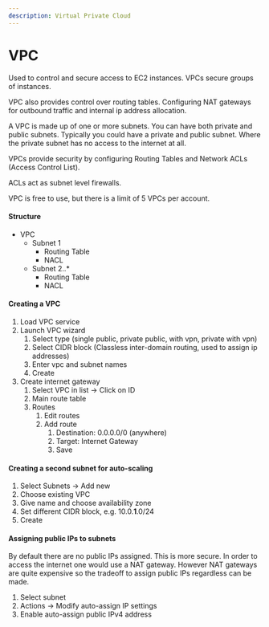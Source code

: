 ```yaml
---
description: Virtual Private Cloud
---
```


# VPC

Used to control and secure access to EC2 instances. VPCs secure groups of instances.

VPC also provides control over routing tables. Configuring NAT gateways for outbound traffic and internal ip address allocation.

A VPC is made up of one or more subnets. You can have both private and public subnets. Typically you could have a private and public subnet. Where the private subnet has no access to the internet at all.

VPCs provide security by configuring Routing Tables and Network ACLs (Access Control List).&#x20;

ACLs act as subnet level firewalls.

VPC is free to use, but there is a limit of 5 VPCs per account.

#### Structure

* VPC
  * Subnet 1
    * Routing Table
    * NACL
  * Subnet 2..\*
    * Routing Table
    * NACL

#### Creating a VPC

1. Load VPC service
2. Launch VPC wizard
   1. Select type (single public, private public, with vpn, private with vpn)
   2. Select CIDR block (Classless inter-domain routing, used to assign ip addresses)
   3. Enter vpc and subnet names
   4. Create
3. Create internet gateway
   1. Select VPC in list -> Click on ID
   2. Main route table
   3. Routes
      1. Edit routes
      2. Add route
         1. Destination: 0.0.0.0/0 (anywhere)
         2. Target: Internet Gateway
         3. Save

#### Creating a second subnet for auto-scaling

1. Select Subnets -> Add new
2. Choose existing VPC
3. Give name and choose availability zone
4. Set different CIDR block, e.g. 10.0.**1**.0/24
5. Create

#### Assigning public IPs to subnets

By default there are no public IPs assigned.  This is more secure. In order to access the internet one would use a NAT gateway. However NAT gateways are quite expensive so the tradeoff to assign public IPs regardless can be made.

1. Select subnet
2. Actions -> Modify auto-assign IP settings
3. Enable auto-assign public IPv4 address



